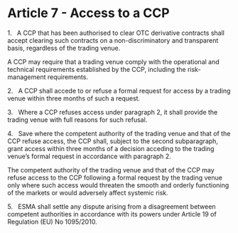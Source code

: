 # Article 7 - Access to a CCP


1.   A CCP that has been authorised to clear OTC derivative contracts shall accept clearing such contracts on a non-discriminatory and transparent basis, regardless of the trading venue.

A CCP may require that a trading venue comply with the operational and technical requirements established by the CCP, including the risk-management requirements.

2.   A CCP shall accede to or refuse a formal request for access by a trading venue within three months of such a request.

3.   Where a CCP refuses access under paragraph 2, it shall provide the trading venue with full reasons for such refusal.

4.   Save where the competent authority of the trading venue and that of the CCP refuse access, the CCP shall, subject to the second subparagraph, grant access within three months of a decision acceding to the trading venue’s formal request in accordance with paragraph 2.

The competent authority of the trading venue and that of the CCP may refuse access to the CCP following a formal request by the trading venue only where such access would threaten the smooth and orderly functioning of the markets or would adversely affect systemic risk.

5.   ESMA shall settle any dispute arising from a disagreement between competent authorities in accordance with its powers under Article 19 of Regulation (EU) No 1095/2010.

